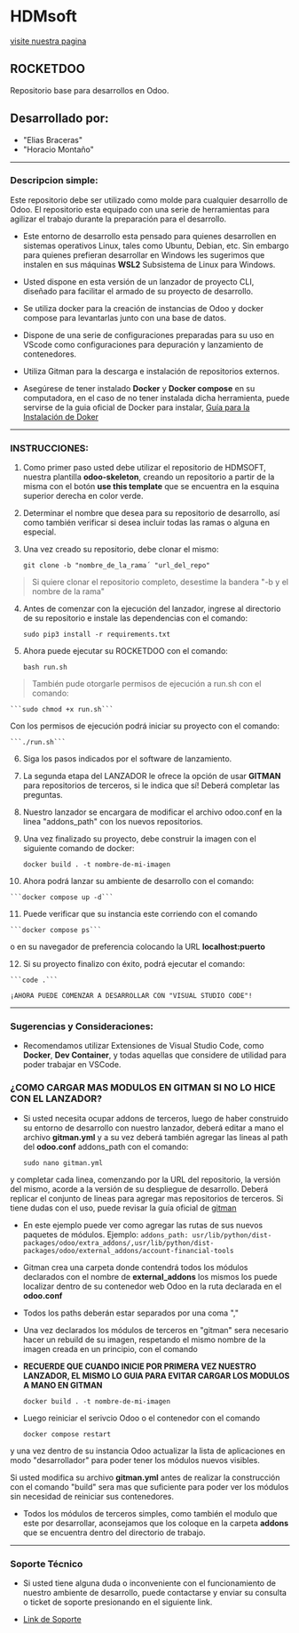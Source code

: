 # HDMsoft
[visite nuestra pagina](https://odoo.hdmsoft.com.ar)

## ROCKETDOO

Repositorio base para desarrollos en Odoo.

## Desarrollado por:

   - "Elias Braceras"
   - "Horacio Montaño"

----------------------------------------------------------------------------------------------------------------------------------------------------------

### Descripcion simple:

  Este repositorio debe ser utilizado como molde para cualquier desarrollo de Odoo. El repositorio esta equipado con una serie de herramientas para agilizar el trabajo durante la preparación para el desarrollo.

  - Este entorno de desarrollo esta pensado para quienes desarrollen en sistemas operativos Linux, tales como Ubuntu, Debian, etc. Sin embargo
    para quienes prefieran desarrollar en Windows les sugerimos que instalen en sus máquinas **WSL2** Subsistema de Linux para Windows.
  
  - Usted dispone en esta versión de un lanzador de proyecto CLI, diseñado para facilitar el armado de su proyecto de desarrollo.
  
  - Se utiliza docker para la creación de instancias de Odoo y docker compose para levantarlas junto con una base de datos.

  - Dispone de una serie de configuraciones preparadas para su uso en VScode como configuraciones para depuración y lanzamiento de contenedores.

  - Utiliza Gitman para la descarga e instalación de repositorios externos.
  
  -  Asegúrese de tener instalado **Docker** y **Docker compose** en su computadora, en el caso de no tener instalada dicha herramienta,
 puede servirse de la guia oficial de Docker para instalar, [Guía para la Instalación de Doker](https://docs.docker.com/engine/install/ubuntu/)
 
 
------------------------------------------------------------------------------------------------------------------------------------------------------------

### INSTRUCCIONES:
 

 1. Como primer paso usted debe utilizar el repositorio de HDMSOFT, nuestra plantilla **odoo-skeleton**, creando un repositorio a partir de la misma con el botón
 **use this template** que se encuentra en la esquina superior derecha en color verde.
 
 2. Determinar el nombre que desea para su repositorio de desarrollo, así como también verificar si desea incluir todas las ramas o alguna en especial.
 
 3. Una vez creado su repositorio, debe clonar el mismo:
 
    ```git clone -b "nombre_de_la_rama´ "url_del_repo"``` 
    
> Si quiere clonar el repositorio completo, desestime la bandera "-b y el nombre de la rama"

 4. Antes de comenzar con la ejecución del lanzador, ingrese al directorio de su repositorio e instale las dependencias con el comando:
 
    ```sudo pip3 install -r requirements.txt```
 
 5. Ahora puede ejecutar su ROCKETDOO con el comando: 
 
    ```bash run.sh```
    
> También pude otorgarle permisos de ejecución a run.sh con el comando: 

    ```sudo chmod +x run.sh``` 

Con los permisos de ejecución podrá iniciar su proyecto con el comando:

    ```./run.sh```

 6. Siga los pasos indicados por el software de lanzamiento.

 7. La segunda etapa del LANZADOR le ofrece la opción de usar **GITMAN** para repositorios de terceros, si le indica que sí! Deberá completar las preguntas.

 8. Nuestro lanzador se encargara de modificar el archivo odoo.conf en la linea "addons_path" con los nuevos repositorios.

 9. Una vez finalizado su proyecto, debe construir la imagen con el siguiente comando de docker: 
   
    ```docker build . -t nombre-de-mi-imagen```

 10. Ahora podrá lanzar su ambiente de desarrollo con el comando: 
   
    ```docker compose up -d```

 11. Puede verificar que su instancia este corriendo con el comando 
    
    ```docker compose ps```
    
 o en su navegador de preferencia colocando la URL **localhost:puerto**
 
 12. Si su proyecto finalizo con éxito, podrá ejecutar el comando:
    
    ```code .```
    
    ¡AHORA PUEDE COMENZAR A DESARROLLAR CON "VISUAL STUDIO CODE"! 

 ------------------------------------------------------------------------------------------------------------------------------------------------------

### Sugerencias y Consideraciones:

 - Recomendamos utilizar Extensiones de Visual Studio Code, como **Docker**, **Dev Container**, y todas aquellas que considere de utilidad
 para poder trabajar en VSCode.
 
### ¿COMO CARGAR MAS MODULOS EN GITMAN SI NO LO HICE CON EL LANZADOR?
 
  - Si usted necesita ocupar addons de terceros, luego de haber construido su entorno de desarrollo con nuestro lanzador, deberá editar a mano el archivo **gitman.yml** y a su vez deberá también agregar las lineas al path del **odoo.conf** addons_path con el comando:
  
      ```sudo nano gitman.yml``` 
  
  y completar cada linea, comenzando por la URL del repositorio, la versión
  del mismo, acorde a la versión de su despliegue de desarrollo. Deberá replicar el conjunto de lineas para agregar mas repositorios de terceros.
  Si tiene dudas con el uso, puede revisar la guía oficial de [gitman](https://gitman.readthedocs.io/en/latest/)

  - En este ejemplo puede ver como agregar las rutas de sus nuevos paquetes de módulos.
  Ejemplo:
      ```addons_path: usr/lib/python/dist-packages/odoo/extra_addons/,usr/lib/python/dist-packages/odoo/external_addons/account-financial-tools```
    
  - Gitman crea una carpeta donde contendrá todos los módulos declarados con el nombre de **external_addons** los mismos los puede localizar 
  dentro de su contenedor web Odoo en la ruta declarada en el **odoo.conf**

  - Todos los paths deberán estar separados por una coma ","
  - Una vez declarados los módulos de terceros en "gitman" sera necesario hacer un rebuild de su imagen, respetando el mismo nombre 
  de la imagen creada en un principio, con el comando 

  - **RECUERDE QUE CUANDO INICIE POR PRIMERA VEZ NUESTRO LANZADOR, EL MISMO LO GUIA PARA EVITAR CARGAR LOS MODULOS A MANO EN GITMAN**

      ```docker build . -t nombre-de-mi-imagen```
  
  - Luego reiniciar el serivcio Odoo o el contenedor con el comando 
    
      ```docker compose restart```
  
  y una vez dentro de su instancia Odoo
  actualizar la lista de aplicaciones en modo "desarrollador" para poder tener los módulos nuevos visibles. 

Si usted modifica su archivo **gitman.yml** antes de realizar la construcción con el comando "build" sera mas que suficiente para poder ver los módulos
sin necesidad de reiniciar sus contenedores.

  - Todos los módulos de terceros simples, como también el modulo que este por desarrollar, aconsejamos que los coloque en la carpeta **addons** que se encuentra dentro del directorio de trabajo.


------------------------------------------------------------------------------------------------------------------------------------------------------

### Soporte Técnico

- Si usted tiene alguna duda o inconveniente con el funcionamiento de nuestro ambiente de desarrollo, puede contactarse y enviar su consulta o ticket
de soporte presionando en el siguiente link.

 - [Link de Soporte](https://odoo.hdmsoft.com.ar/contactus)


